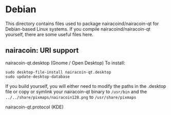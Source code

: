 
Debian
====================
This directory contains files used to package nairacoind/nairacoin-qt
for Debian-based Linux systems. If you compile nairacoind/nairacoin-qt yourself, there are some useful files here.

## nairacoin: URI support ##


nairacoin-qt.desktop  (Gnome / Open Desktop)
To install:

	sudo desktop-file-install nairacoin-qt.desktop
	sudo update-desktop-database

If you build yourself, you will either need to modify the paths in
the .desktop file or copy or symlink your nairacoin-qt binary to `/usr/bin`
and the `../../share/pixmaps/nairacoin128.png` to `/usr/share/pixmaps`

nairacoin-qt.protocol (KDE)

